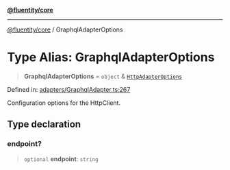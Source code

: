 [**@fluentity/core**](../README.md)

***

[@fluentity/core](../globals.md) / GraphqlAdapterOptions

# Type Alias: GraphqlAdapterOptions

> **GraphqlAdapterOptions** = `object` & [`HttpAdapterOptions`](../interfaces/HttpAdapterOptions.md)

Defined in: [adapters/GraphqlAdapter.ts:267](https://github.com/cedricpierre/fluentity-core/blob/ff4e4131c1b559350a048decc81f340aa7866d50/src/adapters/GraphqlAdapter.ts#L267)

Configuration options for the HttpClient.

## Type declaration

### endpoint?

> `optional` **endpoint**: `string`
